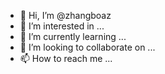 - 👋 Hi, I’m @zhangboaz
- 👀 I’m interested in ...
- 🌱 I’m currently learning ...
- 💞️ I’m looking to collaborate on ...
- 📫 How to reach me ...

<!---
zhangboaz/zhangboaz is a ✨ special ✨ repository because its `README.md` (this file) appears on your GitHub profile.
You can click the Preview link to take a look at your changes.
--->
